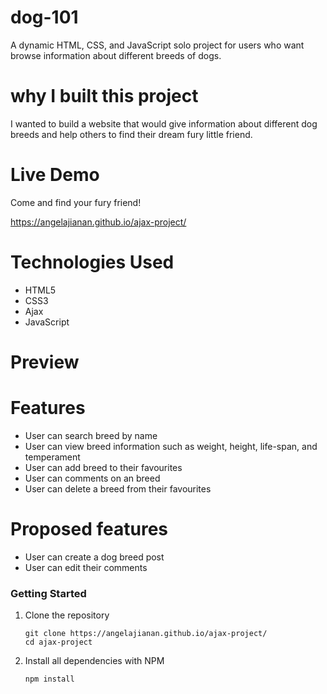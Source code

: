 # dog-101

A dynamic HTML, CSS, and JavaScript solo project for users who want browse information about different breeds of dogs.

# why I built this project

I wanted to build a website that would give information about different dog breeds and help others to find their dream fury little friend.

# Live Demo

Come and find your fury friend!

https://angelajianan.github.io/ajax-project/

# Technologies Used

- HTML5
- CSS3
- Ajax
- JavaScript

# Preview 


# Features

- User can search breed by name
- User can view breed information such as weight, height, life-span, and temperament
- User can add breed to their favourites
- User can comments on an breed
- User can delete a breed from their favourites

# Proposed features

- User can create a dog breed post
- User can edit their comments

### Getting Started

1. Clone the repository
    ```shell
    git clone https://angelajianan.github.io/ajax-project/
    cd ajax-project
    ```
3. Install all dependencies with NPM
    ```shell
    npm install
